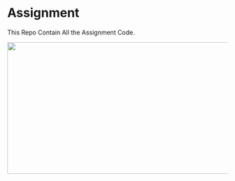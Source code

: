 # Assignment

This Repo Contain All the Assignment Code.


<img src= "https://media0.giphy.com/media/v1.Y2lkPTc5MGI3NjExZWEzY2RiMDQxYjY4MTg2NGFjY2QzN2RhOWUwMTEyNDk1NTIzNDhlMCZjdD1n/xTiTnx37nc3vjsdeLK/giphy.gif" width="2500" height="300" >
